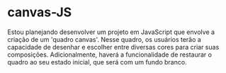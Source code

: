 # canvas-JS
 Estou planejando desenvolver um projeto em JavaScript que envolve a criação de um 'quadro canvas'. Nesse quadro, os usuários terão a capacidade de desenhar e escolher entre diversas cores para criar suas composições. Adicionalmente, haverá a funcionalidade de restaurar o quadro ao seu estado inicial, que será com um fundo branco.
